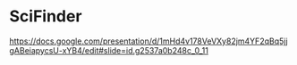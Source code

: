 # SciFinder
https://docs.google.com/presentation/d/1mHd4v178VeVXy82jm4YF2qBq5jjgABeiapycsU-xYB4/edit#slide=id.g2537a0b248c_0_11
